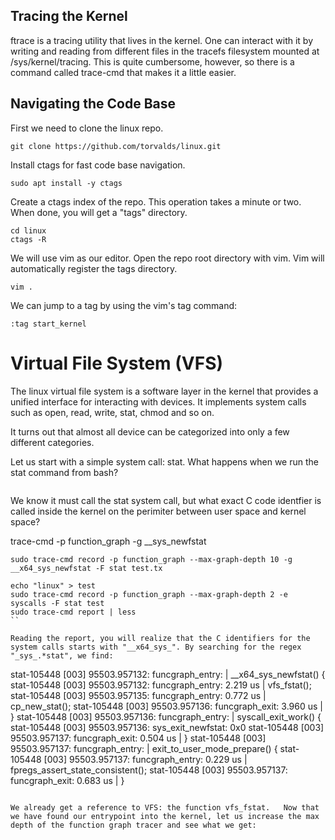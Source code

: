 ## Tracing the Kernel



ftrace is a tracing utility that lives in the kernel. One can interact with it by writing and reading from different files in the tracefs filesystem mounted at /sys/kernel/tracing. This is quite cumbersome, however, so there is a command called trace-cmd that makes it a little easier. 



## Navigating the Code Base

First we need to clone the linux repo.
```
git clone https://github.com/torvalds/linux.git
```

Install ctags for fast code base navigation.
```
sudo apt install -y ctags
```

Create a ctags index of the repo. This operation takes a minute or two. When done, you will get a "tags" directory.
```
cd linux
ctags -R
```

We will use vim as our editor. Open the repo root directory with vim. Vim will automatically register the tags directory.
```
vim .
```


We can jump to a tag by using the vim's tag command:
```
:tag start_kernel
```


# Virtual File System (VFS)

The linux virtual file system is a software layer in the kernel that provides a unified interface for interacting with devices. It implements system calls such as open, read, write, stat, chmod and so on.

It turns out that almost all device can be categorized into only a few different categories.  

Let us start with a simple system call: stat. What happens when we run the stat command from bash?
```

```


 We know it must call the stat system call, but what exact C code identfier is called inside the kernel on the perimiter between user space and kernel space? 

trace-cmd -p function_graph -g __sys_newfstat

```
sudo trace-cmd record -p function_graph --max-graph-depth 10 -g __x64_sys_newfstat -F stat test.tx
```

```
echo "linux" > test
sudo trace-cmd record -p function_graph --max-graph-depth 2 -e syscalls -F stat test
sudo trace-cmd report | less
``

Reading the report, you will realize that the C identifiers for the system calls starts with "__x64_sys_". By searching for the regex "_sys_.*stat", we find:
```
stat-105448 [003] 95503.957132: funcgraph_entry:                   |  __x64_sys_newfstat() {
stat-105448 [003] 95503.957132: funcgraph_entry:        2.219 us   |    vfs_fstat();
stat-105448 [003] 95503.957135: funcgraph_entry:        0.772 us   |    cp_new_stat();
stat-105448 [003] 95503.957136: funcgraph_exit:         3.960 us   |  }
stat-105448 [003] 95503.957136: funcgraph_entry:                   |  syscall_exit_work() {
stat-105448 [003] 95503.957136: sys_exit_newfstat:    0x0
stat-105448 [003] 95503.957137: funcgraph_exit:         0.504 us   |  }
stat-105448 [003] 95503.957137: funcgraph_entry:                   |  exit_to_user_mode_prepare() {
stat-105448 [003] 95503.957137: funcgraph_entry:        0.229 us   |    fpregs_assert_state_consistent();
stat-105448 [003] 95503.957137: funcgraph_exit:         0.683 us   |  }
```

We already get a reference to VFS: the function vfs_fstat.   Now that we have found our entrypoint into the kernel, let us increase the max depth of the function graph tracer and see what we get:


